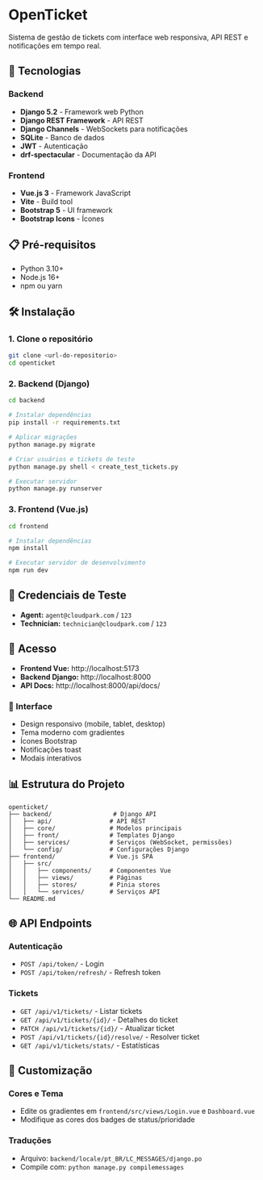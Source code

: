 # OpenTicket

Sistema de gestão de tickets com interface web responsiva, API REST e notificações em tempo real.

## 🚀 Tecnologias

### Backend
- **Django 5.2** - Framework web Python
- **Django REST Framework** - API REST
- **Django Channels** - WebSockets para notificações
- **SQLite** - Banco de dados
- **JWT** - Autenticação
- **drf-spectacular** - Documentação da API

### Frontend
- **Vue.js 3** - Framework JavaScript
- **Vite** - Build tool
- **Bootstrap 5** - UI framework
- **Bootstrap Icons** - Ícones

## 📋 Pré-requisitos

- Python 3.10+
- Node.js 16+
- npm ou yarn

## 🛠️ Instalação

### 1. Clone o repositório
```bash
git clone <url-do-repositorio>
cd openticket
```

### 2. Backend (Django)

```bash
cd backend

# Instalar dependências
pip install -r requirements.txt

# Aplicar migrações
python manage.py migrate

# Criar usuários e tickets de teste
python manage.py shell < create_test_tickets.py 

# Executar servidor
python manage.py runserver
```

### 3. Frontend (Vue.js)

```bash
cd frontend

# Instalar dependências
npm install

# Executar servidor de desenvolvimento
npm run dev
```

## 🔑 Credenciais de Teste

- **Agent:** `agent@cloudpark.com` / `123`
- **Technician:** `technician@cloudpark.com` / `123`

## 📱 Acesso

- **Frontend Vue:** http://localhost:5173
- **Backend Django:** http://localhost:8000
- **API Docs:** http://localhost:8000/api/docs/

### 🎨 Interface
- Design responsivo (mobile, tablet, desktop)
- Tema moderno com gradientes
- Ícones Bootstrap
- Notificações toast
- Modais interativos

## 📊 Estrutura do Projeto

```
openticket/
├── backend/                 # Django API
│   ├── api/                # API REST
│   ├── core/               # Modelos principais
│   ├── front/              # Templates Django
│   ├── services/           # Serviços (WebSocket, permissões)
│   └── config/             # Configurações Django
├── frontend/               # Vue.js SPA
│   ├── src/
│   │   ├── components/     # Componentes Vue
│   │   ├── views/          # Páginas
│   │   ├── stores/         # Pinia stores
│   │   └── services/       # Serviços API
└── README.md
```

## 🌐 API Endpoints

### Autenticação
- `POST /api/token/` - Login
- `POST /api/token/refresh/` - Refresh token

### Tickets
- `GET /api/v1/tickets/` - Listar tickets
- `GET /api/v1/tickets/{id}/` - Detalhes do ticket
- `PATCH /api/v1/tickets/{id}/` - Atualizar ticket
- `POST /api/v1/tickets/{id}/resolve/` - Resolver ticket
- `GET /api/v1/tickets/stats/` - Estatísticas

## 🎨 Customização

### Cores e Tema
- Edite os gradientes em `frontend/src/views/Login.vue` e `Dashboard.vue`
- Modifique as cores dos badges de status/prioridade

### Traduções
- Arquivo: `backend/locale/pt_BR/LC_MESSAGES/django.po`
- Compile com: `python manage.py compilemessages`

